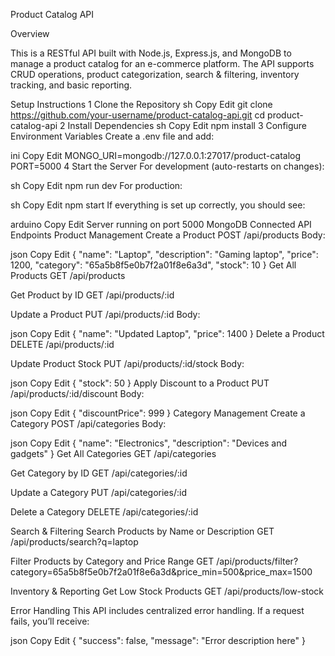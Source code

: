  Product Catalog API

Overview

This is a RESTful API built with Node.js, Express.js, and MongoDB to manage a product catalog for an e-commerce platform. The API supports CRUD operations, product categorization, search & filtering, inventory tracking, and basic reporting.

 Setup Instructions
1️ Clone the Repository
sh
Copy
Edit
git clone https://github.com/your-username/product-catalog-api.git
cd product-catalog-api
2️ Install Dependencies
sh
Copy
Edit
npm install
3️ Configure Environment Variables
Create a .env file and add:

ini
Copy
Edit
MONGO_URI=mongodb://127.0.0.1:27017/product-catalog
PORT=5000
4️ Start the Server
For development (auto-restarts on changes):

sh
Copy
Edit
npm run dev
For production:

sh
Copy
Edit
npm start
If everything is set up correctly, you should see:

arduino
Copy
Edit
Server running on port 5000
MongoDB Connected
 API Endpoints
 Product Management
Create a Product
POST /api/products
Body:

json
Copy
Edit
{
  "name": "Laptop",
  "description": "Gaming laptop",
  "price": 1200,
  "category": "65a5b8f5e0b7f2a01f8e6a3d",
  "stock": 10
}
Get All Products
GET /api/products

Get Product by ID
GET /api/products/:id

Update a Product
PUT /api/products/:id
Body:

json
Copy
Edit
{
  "name": "Updated Laptop",
  "price": 1400
}
Delete a Product
DELETE /api/products/:id

Update Product Stock
PUT /api/products/:id/stock
Body:

json
Copy
Edit
{
  "stock": 50
}
Apply Discount to a Product
PUT /api/products/:id/discount
Body:

json
Copy
Edit
{
  "discountPrice": 999
}
 Category Management
Create a Category
POST /api/categories
Body:

json
Copy
Edit
{
  "name": "Electronics",
  "description": "Devices and gadgets"
}
Get All Categories
GET /api/categories

Get Category by ID
GET /api/categories/:id

Update a Category
PUT /api/categories/:id

Delete a Category
DELETE /api/categories/:id

 Search & Filtering
Search Products by Name or Description
GET /api/products/search?q=laptop

Filter Products by Category and Price Range
GET /api/products/filter?category=65a5b8f5e0b7f2a01f8e6a3d&price_min=500&price_max=1500

 Inventory & Reporting
Get Low Stock Products
GET /api/products/low-stock

 Error Handling
This API includes centralized error handling. If a request fails, you’ll receive:

json
Copy
Edit
{
  "success": false,
  "message": "Error description here"
}
